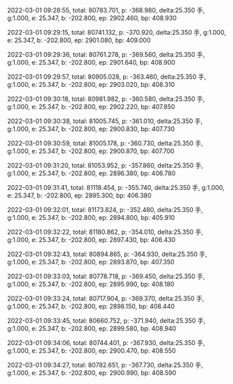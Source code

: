 2022-03-01 09:28:55, total: 80783.701, p: -368.980, delta:25.350 手, g:1.000, e: 25.347, b: -202.800, ep: 2902.460, bp: 408.930

2022-03-01 09:29:15, total: 80741.132, p: -370.920, delta:25.350 手, g:1.000, e: 25.347, b: -202.800, ep: 2901.080, bp: 409.000

2022-03-01 09:29:36, total: 80761.278, p: -369.560, delta:25.350 手, g:1.000, e: 25.347, b: -202.800, ep: 2901.640, bp: 408.900

2022-03-01 09:29:57, total: 80905.028, p: -363.460, delta:25.350 手, g:1.000, e: 25.347, b: -202.800, ep: 2903.020, bp: 408.310

2022-03-01 09:30:18, total: 80981.982, p: -360.580, delta:25.350 手, g:1.000, e: 25.347, b: -202.800, ep: 2902.220, bp: 407.850

2022-03-01 09:30:38, total: 81005.745, p: -361.010, delta:25.350 手, g:1.000, e: 25.347, b: -202.800, ep: 2900.830, bp: 407.730

2022-03-01 09:30:59, total: 81005.178, p: -360.730, delta:25.350 手, g:1.000, e: 25.347, b: -202.800, ep: 2900.870, bp: 407.700

2022-03-01 09:31:20, total: 81053.952, p: -357.860, delta:25.350 手, g:1.000, e: 25.347, b: -202.800, ep: 2896.380, bp: 406.780

2022-03-01 09:31:41, total: 81118.454, p: -355.740, delta:25.350 手, g:1.000, e: 25.347, b: -202.800, ep: 2895.300, bp: 406.380

2022-03-01 09:32:01, total: 81173.824, p: -352.480, delta:25.350 手, g:1.000, e: 25.347, b: -202.800, ep: 2894.800, bp: 405.910

2022-03-01 09:32:22, total: 81180.862, p: -354.010, delta:25.350 手, g:1.000, e: 25.347, b: -202.800, ep: 2897.430, bp: 406.430

2022-03-01 09:32:43, total: 80894.865, p: -364.930, delta:25.350 手, g:1.000, e: 25.347, b: -202.800, ep: 2893.870, bp: 407.350

2022-03-01 09:33:03, total: 80778.718, p: -369.450, delta:25.350 手, g:1.000, e: 25.347, b: -202.800, ep: 2895.990, bp: 408.180

2022-03-01 09:33:24, total: 80717.904, p: -369.370, delta:25.350 手, g:1.000, e: 25.347, b: -202.800, ep: 2898.150, bp: 408.440

2022-03-01 09:33:45, total: 80660.752, p: -371.940, delta:25.350 手, g:1.000, e: 25.347, b: -202.800, ep: 2899.580, bp: 408.940

2022-03-01 09:34:06, total: 80744.401, p: -367.930, delta:25.350 手, g:1.000, e: 25.347, b: -202.800, ep: 2900.470, bp: 408.550

2022-03-01 09:34:27, total: 80782.651, p: -367.730, delta:25.350 手, g:1.000, e: 25.347, b: -202.800, ep: 2900.990, bp: 408.590